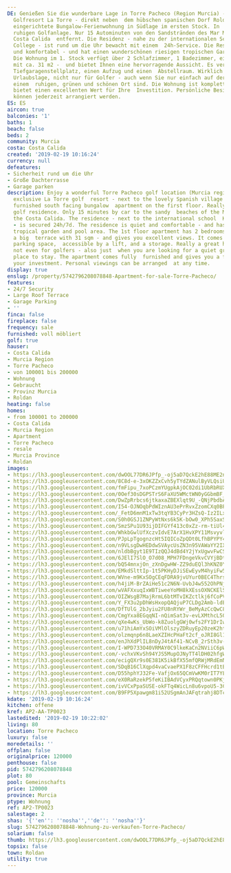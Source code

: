 ```yaml
---
DE: Genießen Sie die wunderbare Lage in Torre Pacheco (Region Murcia) - im exklusiven
  Golfresort La Torre - direkt neben  dem hübschen spanischen Dorf Roldan. Modern
  eingerichtete Bungalow-Ferienwohnung in Südlage im ersten Stock. In  einer sehr
  ruhigen Golfanlage. Nur 15 Autominuten von den Sandstränden des Mar Menor und der
  Costa Calida  entfernt. Die Residenz - nahe zu der internationalen Schule King ́s
  College - ist rund um die Uhr bewacht mit einem  24h-Service. Die Residenz ist ruhig
  und komfortabel - und hat einen wunderschönen riesigen tropischen Garten- und  Poolbereich.
  Die Wohnung im 1. Stock verfügt über 2 Schlafzimmer, 1 Badezimmer, eine große Terrasse
  mit ca. 31 m2 -  und bietet Ihnen eine hervorragende Aussicht. Es verfügt über einen
  Tiefgaragenstellplatz, einen Aufzug und einen  Abstellraum. Wirklich eine tolle
  Urlaubslage, nicht nur für Golfer - auch wenn Sie nur einfach auf der Suche nach
  einem  ruhigen, grünen und schönen Ort sind. Die Wohnung ist komplett möbliert und
  bietet einen excellenten Wert für Ihre  Investition. Persönliche Besichtigungen
  können jederzeit arrangiert werden.
ES: ES
aircon: true
balconies: '1'
baths: 1
beach: false
beds: 2
community: Murcia
costa: Costa Calida
created: '2019-02-19 10:16:24'
currency: null
defeatures:
- Sicherheit rund um die Uhr
- Große Dachterrasse
- Garage parken
description: Enjoy a wonderful Torre Pacheco golf location (Murcia region) - in the
  exclusive La Torre golf  resort - next to the lovely Spanish village Roldan. Modern
  furnished south facing bungalow  apartment on the first floor. Really in a quiet
  golf residence. Only 15 minutes by car to the sandy  beaches of the Mar Menor and
  the Costa Calida. The residence - next to the international school  King’s College
  - is secured 24h/7d. The residence is quiet and comfortable - and has a wonderful  huge
  tropical garden and pool area. The 1st floor apartment has 2 bedrooms, 1 bathroom,
  a big  terrace with 31 sqm - and gives you excellent views. It comes with underground
  parking space,  accessible by a lift, and a storage. Really a great holiday location,
  not even for golfers - also just  when you are looking for a quiet green and lovely
  place to stay. The apartment comes fully  furnished and gives you a fine value for
  your investment. Personal viewings can be arranged  at any time.
display: true
enslug: /property/5742796208078848-Apartment-for-sale-Torre-Pacheco/
features:
- 24/7 Security
- Large Roof Terrace
- Garage Parking
- ''
finca: false
fireplace: false
frequency: sale
furnished: voll möbliert
golf: true
hauser:
- Costa Calida
- Murcia Region
- Torre Pacheco
- von 100001 bis 200000
- Wohnung
- Gebraucht
- Provinz Murcia
- Roldan
heating: false
homes:
- from 100001 to 200000
- Costa Calida
- Murcia Region
- Apartment
- Torre Pacheco
- resale
- Murcia Province
- Roldan
images:
- https://lh3.googleusercontent.com/dwOOL77DR6JPfp_-oj5aD7QckE2hE88ME2nThw7UZ4gf2vhS9fEKWYD4OjGCj_bmklQY0xeiCJzU48ai8tFu=w640-rj-e30-l100
- https://lh3.googleusercontent.com/8C8d-e-3xOKZZxCvh5yTYdZANulByVLQsiUhYGegBnID_iKS4hL-s1JeBa6_YfYy5VWY6x02MavsYoheGhcfKQ=w640-rj-e30-l100
- https://lh3.googleusercontent.com/fmFipu_7xoPCzmYUgpkAjOC02di1UbRbRUX_LzJWY0BMmrhDDCr3H0wLeon7u65zeYwrIlzX577Iek4HSSYb=w640-rj-e30-l100
- https://lh3.googleusercontent.com/0Oef30sDGPSTrS6FaXU5WMctWN0yGGbmBF_rpi5GFKoINMTiF7nWmkCmYOR0SxWj20-_iVhDvPKnd3s5otsU7g=w640-rj-e30-l100
- https://lh3.googleusercontent.com/DwZpRrbcs6jtkaxaZBEXlqt9U_-QNjPbdbAQDGYOqt6XxdQ2k1OvlHNcLkrFydc24W4SWU5ZRX7rViPrXV0=w640-rj-e30-l100
- https://lh3.googleusercontent.com/I54-OJNOqbPdWIznAU3ePrRvxZzomCXq0BPtkRtFmpS7V2p98Ar5vzEtNck5wbkJj-j9w-zDgWX_jPS1h_HG=w640-rj-e30-l100
- https://lh3.googleusercontent.com/_FetD6mnM1xTw3tqYB3CyPr3HZsQ-Iz2ILx5JpAeCTVVChHSbH3WZZQxs8KvLcBRoAZFAHc6hGoOYW4LCEXE=w640-rj-e30-l100
- https://lh3.googleusercontent.com/S0h0GSJ1ZNPyWtNxs6k5K-bOw0_XPh5SaxSqyGyTyekY9JqH4qGiR0TNEvtuacrcn2zlM-zm74Cz9oqneIGQ=w640-rj-e30-l100
- https://lh3.googleusercontent.com/SmzSPu1U93ijDIFGYf413c0xZz-rm-tiUl4llgC-iAEtGl9cyslSCG2QX0sFf4XtEx2RZ6M1P85uf0bh0qjj=w640-rj-e30-l100
- https://lh3.googleusercontent.com/WhkbGwlUfXczvIdvE7ArX1HvXPY11Msvyvlv_dg4H7N-bi-W3-agQet_8_kOpZm1xBm9PXlPzk-ffuPWAPYTlg=w640-rj-e30-l100
- https://lh3.googleusercontent.com/PJpLpTgognzcHt5IQICoZpQDt0LfhBPYPY41akeT0efEm3pM7zQ3vhZTcPH3l0i8l73eZu2U7lOEb-znpUhWHw=w640-rj-e30-l100
- https://lh3.googleusercontent.com/n9VLsgDwHEDdwSVAycUsZN3n95VAWaYY2IX-Aj1CezC5MDequaFVc9Cxkv_8CCYM3ZD4gyu23WY4w_O4RVOg=w640-rj-e30-l100
- https://lh3.googleusercontent.com/nldbBgyt1E9TIzQQJ4dBd4Y2jYxUgwvFwCSAzJvKKikeIcpW0R8ibHMYjVe2UYkT4pfWGCOcrYyGbdGya893=w640-rj-e30-l100
- https://lh3.googleusercontent.com/6JElI7SlO_O7d08_MPH7FDngeVkvCVYjBDtaEaJCt6B_rWFYTy9caB2ZogdIoXgZfhVxWzF4kX5rqWVGauBX=w640-rj-e30-l100
- https://lh3.googleusercontent.com/bQ54mnxjOn_zXnDgwHW-ZZ9duEQl3hKNZ0YkA-RnM1PneJleImGLyN9yRrTXf3kGn6j0ryjMX9hS7Kcc8bq_aQ=w640-rj-e30-l100
- https://lh3.googleusercontent.com/EMkdSlttIp-1t5PKHyDJiSEwEyvM4hyiFw5T2DEr6kHEPbtXTi-qZ70QVtXLe8yMzPGeBDGnl_slDabJyjPE=w640-rj-e30-l100
- https://lh3.googleusercontent.com/WVne-m9KxSOgCEqFDRA9jvUYur0BEC4ThrsIUCbLUpCxpTmg6RLHuX1-Aehux_y4SsF83d3AOwhRC5_VPmE=w640-rj-e30-l100
- https://lh3.googleusercontent.com/h4jiM-BrZAiHe51c2N6N-UvbJ4w552OhPNjanaeai8WYbD6tILCQzSLtFqZVRWySH12o8f44CO7r2Bj_7Ms=w640-rj-e30-l100
- https://lh3.googleusercontent.com/wVAFXxuqIxWBTiweeYoMH8kXEssOXNCKElS4vqeO46YAIJvvv4PZjnLVV38IbpY9eRmoSSAXinK1bf9VVf4d=w640-rj-e30-l100
- https://lh3.googleusercontent.com/OIZWsgB7MajRrmL6btMTvIKZctlkj6fCoPVUc0iXmMrut1RKykJ43azO8Qjt-K-zzT5nBMsGW7Qu6HxW1jrT=w640-rj-e30-l100
- https://lh3.googleusercontent.com/Y_FX3u2pDhWsHxopQAQjuP7CLDg2Amb-ldE-HArYJxNvw15qU2mjmikQlQ6ZaXAn-FQs4axkfUHidp0xhY0=w640-rj-e30-l100
- https://lh3.googleusercontent.com/DfTUlG_2bJyiu2FU8nRYWr_BeMyAzCcQwC88GHzkBmHe5kZljIAb3hXqfl40-bA1h5KbAs57MYc6MzAKr8w_1w=w640-rj-e30-l100
- https://lh3.googleusercontent.com/CmgYxa8EGqqNI-nQimSat3v-evLXMthcL50yFP80S5RtrfecdD5BaKeu_pwWJaJRgLBcgvvtv7FJ2crt8fZJ1g=w640-rj-e30-l100
- https://lh3.googleusercontent.com/qXe4wKs_UbWo-k8ZuolgGWj0wfs2FY1DrIwplOe2NMVK8Gdr8oGw5YUYzeDzMYkFKVB9OTqAIwwmW3LESSH3=w640-rj-e30-l100
- https://lh3.googleusercontent.com/u71hiAmYxSOiVMlOlszyZDRuyEp20zeK2ht3hRwZEc9V9LYBHrH2N7P-mQbBG9nFPhn7VDMdcdUj4ynur763=w640-rj-e30-l100
- https://lh3.googleusercontent.com/olzmqnp6n8LaeXZIHcPHaFt2cf_oJRI8Gl1--LWAN0udjWvGv24ZhvKYPwRCUvf6BYaA6AE_ufm2Pc1EKv4=w640-rj-e30-l100
- https://lh3.googleusercontent.com/enJhXdPlIL8nDyJ4tAf41-NCvB_2rSth3v-akcr4Hs33Ik2660US36PDv3pF6thNK4B6lJLsAAaF4yt-qyY=w640-rj-e30-l100
- https://lh3.googleusercontent.com/I-WPD733O40VRMAY0C9lkeKaCn2NViiC6pWvl6H-a1WIibm1saa2oItgQdUMqq_CiN-PwNB2Rc2cerneC-8tqA=w640-rj-e30-l100
- https://lh3.googleusercontent.com/-vchxVKvSh94YJS5MupOJNyTT4lDH02hfgWBL97ezYqWxr9DfJ0g7pyIN0I-i6PLW1vrzJAf1rhOPUaM-TUjUg=w640-rj-e30-l100
- https://lh3.googleusercontent.com/ecigQXr9s0E381K5ikBfX55mfQRWjMRdEmN3O0j-i1vZkcP-mPAASKsa7KLU0Mr3xsyndCicSSzdCT4YmPUzJw=w640-rj-e30-l100
- https://lh3.googleusercontent.com/SDqB16ClXqpd4vaCvaePX1F8zCFFHcrd1tBpEA_dKBHQtRk_ZmeYH345Rz0fnnt8nVqj8hoYkN6j-WPksj0oOg=w640-rj-e30-l100
- https://lh3.googleusercontent.com/D55hphYJ32Fe-VafjOx65QCmVwKM0rIT7YL7_nUZbtMVZFExENyqjnWg1KN47NdnsfDr-0HyCzsP9dQWzmg=w640-rj-e30-l100
- https://lh3.googleusercontent.com/eX0RaRzekP5feKiIBAdVCyxPRQqtown0PKjF4hU85MZe1YznGRNDdrNqHIprkvUIeeLSGx6NCg67FlGOfRk=w640-rj-e30-l100
- https://lh3.googleusercontent.com/ivVCxPpaSUSE-okFTq4WicLn8u6vpoU5-3Ce3F0BuYp12gzmCGiVll6bfiUoiDFEYNWbyjvjE7zA2AzJtqM=w640-rj-e30-l100
- https://lh3.googleusercontent.com/B9FP5Xpawgm81i52USgmAnJAFqtrahj8DTcIY8FqxioIZ7q8f8EggJtEwxPDzmNf4w4dKm_5b17luDqpFV-G=w640-rj-e30-l100
kdate: '2019-02-19 10:16:24'
kitchen: offene
kref: AP2-AA-TP0023
lastedited: '2019-02-19 10:22:02'
living: 80
location: Torre Pacheco
luxury: false
moredetails: ''
offplan: false
originalprice: 120000
penthouse: false
pid: 5742796208078848
plot: 80
pool: Gemeinschafts
price: 120000
province: Murcia
ptype: Wohnung
ref: AP2-TP0023
salestage: 2
shas: '{''en'': ''nosha'',''de'': ''nosha''}'
slug: 5742796208078848-Wohnung-zu-verkaufen-Torre-Pacheco/
solarium: false
thumb: https://lh3.googleusercontent.com/dwOOL77DR6JPfp_-oj5aD7QckE2hE88ME2nThw7UZ4gf2vhS9fEKWYD4OjGCj_bmklQY0xeiCJzU48ai8tFu=w400-h240-n-rj-e30-l100
topsix: false
town: Roldan
utility: true
---
```

